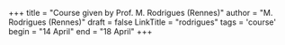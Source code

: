 +++
title = "Course given by Prof. M. Rodrigues (Rennes)"
author = "M. Rodrigues (Rennes)"
draft = false
LinkTitle = "rodrigues"
tags = 'course'
begin = "14 April"
end = "18 April"
+++
